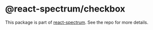 # @react-spectrum/checkbox

This package is part of [react-spectrum](https://gitlab.com/watheia/spectrum). See the repo for more details.

